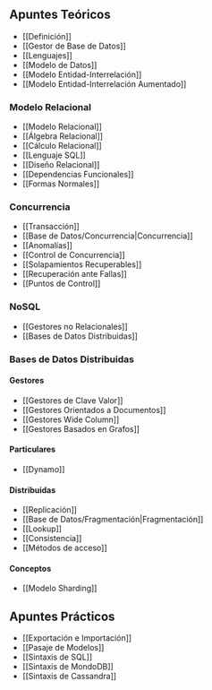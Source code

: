 ## Apuntes Teóricos

- [[Definición]]
- [[Gestor de Base de Datos]]
- [[Lenguajes]]
- [[Modelo de Datos]]
- [[Modelo Entidad-Interrelación]]
- [[Modelo Entidad-Interrelación Aumentado]]

### Modelo Relacional

- [[Modelo Relacional]]
- [[Álgebra Relacional]]
- [[Cálculo Relacional]]
- [[Lenguaje SQL]]
- [[Diseño Relacional]]
- [[Dependencias Funcionales]]
- [[Formas Normales]]

### Concurrencia

- [[Transacción]]
- [[Base de Datos/Concurrencia|Concurrencia]]
- [[Anomalías]]
- [[Control de Concurrencia]]
- [[Solapamientos Recuperables]]
- [[Recuperación ante Fallas]]
- [[Puntos de Control]]

### NoSQL

- [[Gestores no Relacionales]]
- [[Bases de Datos Distribuidas]]

### Bases de Datos Distribuidas

#### Gestores

- [[Gestores de Clave Valor]]
- [[Gestores Orientados a Documentos]]
- [[Gestores Wide Column]]
- [[Gestores Basados en Grafos]]

#### Particulares

- [[Dynamo]]

#### Distribuidas

- [[Replicación]]
- [[Base de Datos/Fragmentación|Fragmentación]]
- [[Lookup]]
- [[Consistencia]]
- [[Métodos de acceso]]

#### Conceptos

- [[Modelo Sharding]]

## Apuntes Prácticos

- [[Exportación e Importación]]
- [[Pasaje de Modelos]]
- [[Sintaxis de SQL]]
- [[Sintaxis de MondoDB]]
- [[Sintaxis de Cassandra]]
